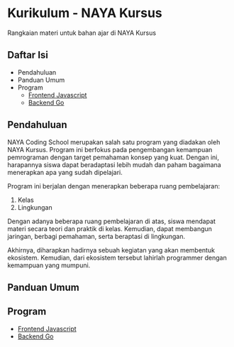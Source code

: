 # Kurikulum - NAYA Kursus
Rangkaian materi untuk bahan ajar di NAYA Kursus

## Daftar Isi
* Pendahuluan
* Panduan Umum
* Program
  * [Frontend Javascript](./frontend-javascript/README.md)
  * [Backend Go](./backend-go/README.md)

## Pendahuluan
NAYA Coding School merupakan salah satu program yang diadakan oleh NAYA Kursus.
Program ini berfokus pada pengembangan kemampuan pemrograman dengan target pemahaman
konsep yang kuat. Dengan ini, harapannya siswa dapat beradaptasi lebih mudah dan
paham bagaimana menerapkan apa yang sudah dipelajari.

Program ini berjalan dengan menerapkan beberapa ruang pembelajaran:
1. Kelas
2. Lingkungan

Dengan adanya beberapa ruang pembelajaran di atas, siswa mendapat materi secara teori
dan praktik di kelas. Kemudian, dapat membangun jaringan, berbagi pemahaman, serta
beraptasi di lingkungan.

Akhirnya, diharapkan hadirnya sebuah kegiatan yang akan membentuk ekosistem.
Kemudian, dari ekosistem tersebut lahirlah programmer dengan kemampuan yang mumpuni.

## Panduan Umum


## Program
* [Frontend Javascript](./frontend-javascript/README.md)
* [Backend Go](./backend-go/README.md)
